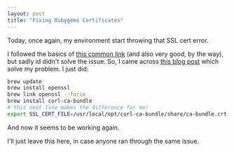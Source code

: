 ```yaml
---
layout: post
title: "Fixing Rubygems Certificates"
---
```


Today, once again, my environment start throwing that SSL cert error.

I followed the basics of [this common link][link-1] (and also very good, by
the way), but sadly id didn't solve the issue. So, I came across
[this blog post][link-2] which solve my problem. I just did:

```bash
brew update
brew install openssl
brew link openssl --force
brew install curl-ca-bundle
# this next line makes the difference for me!
export SSL_CERT_FILE=/usr/local/opt/curl-ca-bundle/share/ca-bundle.crt
```

And now it seems to be working again.

I'll just leave this here, in case anyone ran through the same issue.

[link-1]: http://railsapps.github.io/openssl-certificate-verify-failed.html
[link-2]: http://blog.digitalpierce.com/2013/11/28/gem-install-unable-to-download-data/
